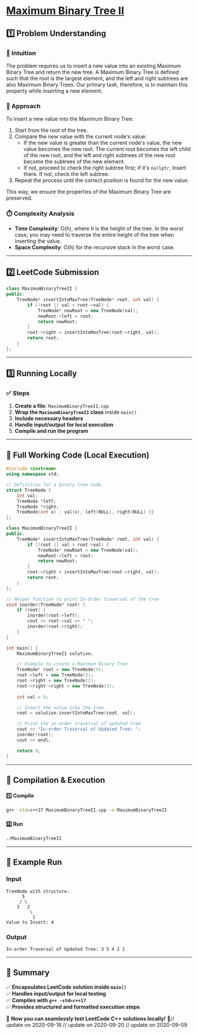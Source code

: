 # **[Maximum Binary Tree II](https://leetcode.com/problems/maximum-binary-tree-ii/description/)**  

## **1️⃣ Problem Understanding**  
### **📌 Intuition**  
The problem requires us to insert a new value into an existing Maximum Binary Tree and return the new tree. A Maximum Binary Tree is defined such that the root is the largest element, and the left and right subtrees are also Maximum Binary Trees. Our primary task, therefore, is to maintain this property while inserting a new element. 

### **🚀 Approach**  
To insert a new value into the Maximum Binary Tree:
1. Start from the root of the tree.
2. Compare the new value with the current node's value:
   - If the new value is greater than the current node's value, the new value becomes the new root. The current root becomes the left child of the new root, and the left and right subtrees of the new root become the subtrees of the new element.
   - If not, proceed to check the right subtree first; if it's `nullptr`, insert there. If not, check the left subtree.
3. Repeat the process until the correct position is found for the new value.

This way, we ensure the properties of the Maximum Binary Tree are preserved.

### **⏱️ Complexity Analysis**  
- **Time Complexity**: O(h), where h is the height of the tree. In the worst case, you may need to traverse the entire height of the tree when inserting the value.
- **Space Complexity**: O(h) for the recursive stack in the worst case.

---  

## **2️⃣ LeetCode Submission**  
```cpp
class MaximumBinaryTreeII {
public:
    TreeNode* insertIntoMaxTree(TreeNode* root, int val) {
        if (!root || val > root->val) {
            TreeNode* newRoot = new TreeNode(val);
            newRoot->left = root;
            return newRoot;
        }
        root->right = insertIntoMaxTree(root->right, val);
        return root;
    }
};
```  

---  

## **3️⃣ Running Locally**  
### **✅ Steps**  
1. **Create a file**: `MaximumBinaryTreeII.cpp`  
2. **Wrap the `MaximumBinaryTreeII` class** inside `main()`  
3. **Include necessary headers**  
4. **Handle input/output for local execution**  
5. **Compile and run the program**  

---  

## **📝 Full Working Code (Local Execution)**  
```cpp
#include <iostream>
using namespace std;

// Definition for a binary tree node.
struct TreeNode {
    int val;
    TreeNode *left;
    TreeNode *right;
    TreeNode(int x) : val(x), left(NULL), right(NULL) {}
};

class MaximumBinaryTreeII {
public:
    TreeNode* insertIntoMaxTree(TreeNode* root, int val) {
        if (!root || val > root->val) {
            TreeNode* newRoot = new TreeNode(val);
            newRoot->left = root;
            return newRoot;
        }
        root->right = insertIntoMaxTree(root->right, val);
        return root;
    }
};

// Helper function to print In-Order traversal of the tree
void inorder(TreeNode* root) {
    if (root) {
        inorder(root->left);
        cout << root->val << " ";
        inorder(root->right);
    }
}

int main() {
    MaximumBinaryTreeII solution;

    // Example to create a Maximum Binary Tree
    TreeNode* root = new TreeNode(5);
    root->left = new TreeNode(3);
    root->right = new TreeNode(2);
    root->right->right = new TreeNode(1);
    
    int val = 4;

    // Insert the value into the tree
    root = solution.insertIntoMaxTree(root, val);

    // Print the in-order traversal of updated tree
    cout << "In-order Traversal of Updated Tree: ";
    inorder(root);
    cout << endl;

    return 0;
}
```  

---  

## **🔧 Compilation & Execution**  
#### **1️⃣ Compile**  
```bash
g++ -std=c++17 MaximumBinaryTreeII.cpp -o MaximumBinaryTreeII
```  

#### **2️⃣ Run**  
```bash
./MaximumBinaryTreeII
```  

---  

## **🎯 Example Run**  
### **Input**  
```
TreeNode with structure:
      5
     / \
    3   2
         \
          1  
Value to Insert: 4
```  
### **Output**  
```
In-order Traversal of Updated Tree: 3 5 4 2 1 
```  

---  

## **📌 Summary**  
✅ **Encapsulates LeetCode solution inside `main()`**  
✅ **Handles input/output for local testing**  
✅ **Compiles with `g++ -std=c++17`**  
✅ **Provides structured and formatted execution steps**  

🚀 **Now you can seamlessly test LeetCode C++ solutions locally!** 🚀// update on 2020-09-18
// update on 2020-09-20
// update on 2020-09-09
